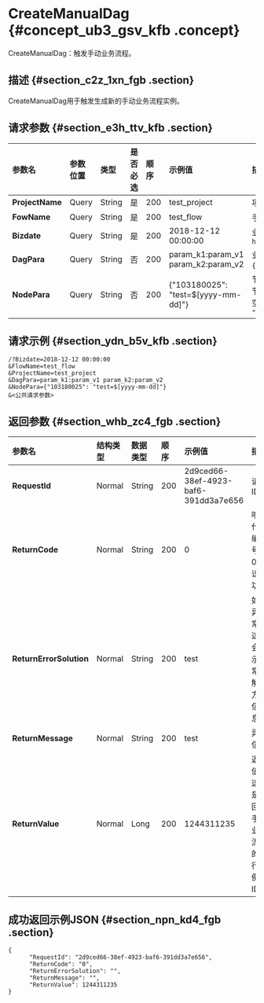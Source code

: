 # CreateManualDag {#concept_ub3_gsv_kfb .concept}

CreateManualDag：触发手动业务流程。

## 描述 {#section_c2z_1xn_fgb .section}

CreateManualDag用于触发生成新的手动业务流程实例。

## 请求参数 {#section_e3h_ttv_kfb .section}

|参数名|参数位置|类型|是否必选|顺序|示例值|描述|
|:--|:---|:-|:---|:-|:--|:-|
|**ProjectName**|Query|String|是|200|test\_project|项目英文名称|
|**FowName**|Query|String|是|200|test\_flow|手动业务流程名|
|**Bizdate**|Query|String|是|200|2018-12-12 00:00:00|业务日期，格式:`"yyyy-MM-dd hh:mm:ss"`|
|**DagPara**|Query|String|否|200|param\_k1:param\_v1 param\_k2:param\_v2|业务流程参数，格式: `{"key1":"value1"，"key2":"value2"}`|
|**NodePara**|Query|String|否|200|\{"103180025": "test=$\[yyyy-mm-dd\]"\}|节点参数，节点ID到节点参数的map。节点有多个参数的，在节点参数值里用空格分开。格式:`"节点ID": "key1=value1 key2=value2"`|

## 请求示例 {#section_ydn_b5v_kfb .section}

```
/?Bizdate=2018-12-12 00:00:00
&FlowName=test_flow
&ProjectName=test_project
&DagPara=param_k1:param_v1 param_k2:param_v2
&NodePara={"103180025": "test=$[yyyy-mm-dd]"}
&<公共请求参数>
```

## 返回参数 {#section_whb_zc4_fgb .section}

|参数名|结构类型|数据类型|顺序|示例值|描述|
|:--|:---|:---|:-|:--|:-|
|**RequestId**|Normal|String|200|2d9ced66-38ef-4923-baf6-391dd3a7e656|请求ID|
|**ReturnCode**|Normal|String|200|0|响应代码编号，0标识成功|
|**ReturnErrorSolution**|Normal|String|200|test|如果异常，这里会显示异常的解决方案信息。|
|**ReturnMessage**|Normal|String|200|test|异常信息|
|**ReturnValue**|Normal|Long|200|1244311235|返回值，这里是返回的手动业务流程的运行实例ID。|

## 成功返回示例JSON {#section_npn_kd4_fgb .section}

```
{
      "RequestId": "2d9ced66-38ef-4923-baf6-391dd3a7e656",
      "ReturnCode": "0",
      "ReturnErrorSolution": "",
      "ReturnMessage": "",
      "ReturnValue": 1244311235
}
```

